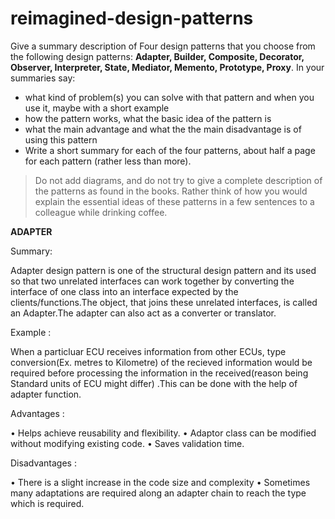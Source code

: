 # reimagined-design-patterns

Give a summary description of Four design patterns that you choose from the following design patterns: **Adapter,  Builder, Composite, Decorator, Observer, Interpreter, State, Mediator, Memento, Prototype, Proxy**. In your summaries say:

- what kind of problem(s) you can solve with that pattern and when you use it, maybe with a short example
- how the pattern works, what the basic idea of the pattern is
- what the main advantage and what the the main disadvantage is of using this pattern
- Write a short summary for each of the four patterns, about half a page for each pattern (rather less than more). 

> Do not add diagrams, and do not try to give a complete description of the patterns as found in the books. Rather think of how you would explain the essential ideas of these patterns in a few sentences to a colleague while drinking coffee.

**ADAPTER** 

Summary:

Adapter design pattern is one of the structural design pattern and its used so that two unrelated interfaces can work together by converting the interface of one class into an interface expected by the clients/functions.The object, that joins these unrelated interfaces, is called an Adapter.The adapter can also act as a converter or translator. 

Example :

When a particluar ECU receives information from other ECUs, type conversion(Ex. metres to Kilometre) of the recieved information would be required before processing the information in the received(reason being Standard units of ECU might differ) .This can be done with the help of adapter function.

Advantages :

• Helps achieve reusability and flexibility.
• Adaptor class can be modified without modifying existing code.
• Saves validation time.

Disadvantages :

• There is a slight increase in the code size and complexity
• Sometimes many adaptations are required along an adapter chain to reach the type which is required.
